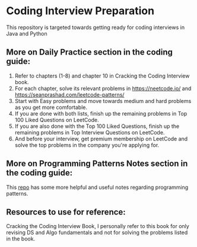 # Coding Interview Preparation
This repository is targeted towards getting ready for coding interviews in Java and Python


## More on **Daily Practice** section in the coding guide:
1. Refer to chapters (1-8) and chapter 10 in Cracking the Coding Interview book.
2. For each chapter, solve its relevant problems in https://neetcode.io/ and https://seanprashad.com/leetcode-patterns/
3. Start with Easy problems and move towards medium and hard problems as you get more comfortable.
4. If you are done with both lists, finish up the remaining problems in Top 100 Liked Questions on LeetCode.
5. If you are also done with the Top 100 Liked Questions, finish up the remaining problems in Top Interview Questions on LeetCode.
6. And before your interview, get premium membership on LeetCode and solve the top problems in the company you're applying for.

## More on **Programming Patterns Notes** section in the coding guide:
This [repo](https://github.com/SeanPrashad/leetcode-patterns) has some more helpful and useful notes regarding programming patterns.

## Resources to use for reference:
Cracking the Coding Interview Book, I personally refer to this book for only revising DS and Algo fundamentals and not for solving the problems listed in the book.
